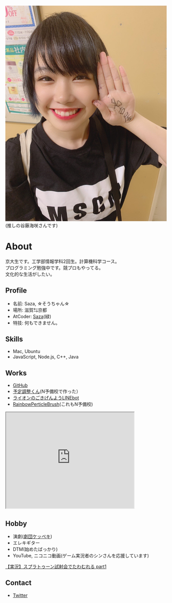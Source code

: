 ![推しの谷藤海咲さんです](D_bqvvXUEAARMWZ.jpeg)
(推しの谷藤海咲さんです)

# About

京大生です。工学部情報学科2回生。計算機科学コース。  
プログラミング勉強中です。競プロもやってる。  
文化的な生活がしたい。

## Profile
- 名前: Saza, ☆そうちゃん☆
- 場所: 滋賀⇆京都
- AtCoder: [Saza](https://atcoder.jp/users/Saza)(緑)
- 特技: 何もできません。

## Skills
- Mac, Ubuntu
- JavaScript, Node.js, C++, Java

## Works
- [GitHub](https://github.com/Saza-ku)
- [予定調整くん](https://secret-tor-45588.herokuapp.com/)(N予備校で作った）
- [ライオンのごきげんようLINEbot](https://lin.ee/7jfJKZh)
- [RainbowPerticleBrush](https://www.openprocessing.org/sketch/918514)(これもN予備校)
<iframe src="https://www.openprocessing.org/sketch/918514/embed/" width="400" height="300"></iframe>

## Hobby
- 演劇([劇団ケッペキ](http://keppeki.lar.jp))
- エレキギター
- DTM(始めたばっかり)
- YouTube, ニコニコ動画(ゲーム実況者のシンさんを応援しています)
  
<script type="application/javascript" src="https://embed.nicovideo.jp/watch/sm26216323/script?w=640&h=360"></script><noscript><a href="https://www.nicovideo.jp/watch/sm26216323">【実況】スプラトゥーン試射会でたわむれる part1</a></noscript>

## Contact
- [Twitter](https://twitter.com/suku0710)
